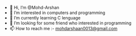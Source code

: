- 👋 Hi, I’m @Mohd-Arshan
- 👀 I’m interested in computers and programming
- 🌱 I’m currently learning C lenguage
- 💞️ I’m looking for some friend who interested in programming
- 📫 How to reach me :- mohdarshaan0013@gmail.com

<!---
Mohd-Arshan/Mohd-Arshan is a ✨ special ✨ repository because its `README.md` (this file) appears on your GitHub profile.
You can click the Preview link to take a look at your changes.
--->
